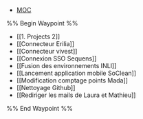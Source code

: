 
<nav aria-label="Breadcrumb" class="custom-breadcrumb">
    <ul>
        <li><a href="obsidian://advanced-uri?vault=Donaldo&filepath=MOC"> MOC</a></li>
    </ul>
</nav>

%% Begin Waypoint %%
- [[1. Projects 2]]
- [[Connecteur Erilia]]
- [[Connecteur vivest]]
- [[Connexion SSO Sequens]]
- [[Fusion des environnements INLI]]
- [[Lancement application mobile SoClean]]
- [[Modification comptage points Mada]]
- [[Nettoyage Github]]
- [[Rediriger les mails de Laura et Mathieu]]

%% End Waypoint %%
